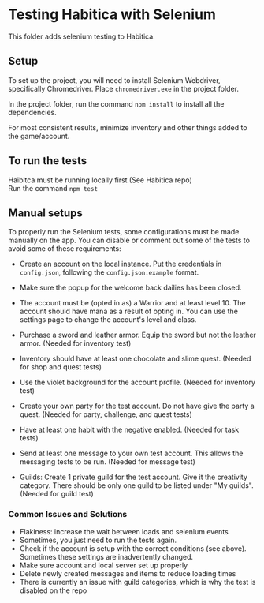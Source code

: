 # Testing Habitica with Selenium
This folder adds selenium testing to Habitica.

## Setup
To set up the project, you will need to install Selenium Webdriver, specifically Chromedriver. Place `chromedriver.exe` in the project folder.<br>

In the project folder, run the command `npm install` to install all the dependencies.<br>

For most consistent results, minimize inventory and other things added to the game/account.

## To run the tests
Haibitca must be running locally first (See Habitica repo)\
Run the command `npm test`

## Manual setups
To properly run the Selenium tests, some configurations must be made manually on the app. You can disable or comment out some of the tests to avoid some of these requirements:

- Create an account on the local instance. Put the credentials in `config.json`, following the `config.json.example` format.

- Make sure the popup for the welcome back dailies has been closed.

- The account must be (opted in as) a Warrior and at least level 10. The account should have mana as a result of opting in. You can use the settings page to change the account's level and class.

- Purchase a sword and leather armor. Equip the sword but not the leather armor. (Needed for inventory test)

- Inventory should have at least one chocolate and slime quest. (Needed for shop and quest tests)

- Use the violet background for the account profile. (Needed for inventory test)

- Create your own party for the test account. Do not have give the party a quest. (Needed for party, challenge, and quest tests)

- Have at least one habit with the negative enabled. (Needed for task tests)

- Send at least one message to your own test account. This allows the messaging tests to be run. (Needed for message test)

- Guilds: Create 1 private guild for the test account. Give it the creativity category. There should be only one guild to be listed under "My guilds". (Needed for guild test)

### Common Issues and Solutions
- Flakiness: increase the wait between loads and selenium events
- Sometimes, you just need to run the tests again.
- Check if the account is setup with the correct conditions (see above). Sometimes these settings are inadvertently changed.
- Make sure account and local server set up properly
- Delete newly created messages and items to reduce loading times
- There is currently an issue with guild categories, which is why the test is disabled on the repo